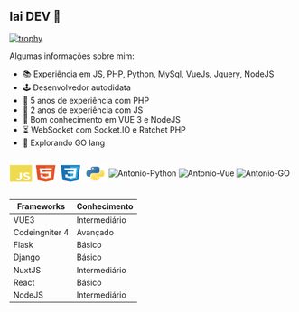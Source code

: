 ## Iai DEV 👋

[![trophy]((https://github-profile-trophy.vercel.app/?username=antoniosaints&row=2&column=3&&theme=discord))](https://github.com/ryo-ma/github-profile-trophy)

Algumas informações sobre mim:

- 📚 Experiência em JS, PHP, Python, MySql, VueJs, Jquery, NodeJS
- 🕹️ Desenvolvedor autodidata
- 👾 5 anos de experiência com PHP
- 💛 2 anos de experiência com JS
- 💚 Bom conhecimento em VUE 3 e NodeJS
- ⏳ WebSocket com Socket.IO e Ratchet PHP
- 📙 Explorando GO lang

<div dir="auto"><br>
  <img align="center" alt="Rafa-Js" height="30" width="40" src="https://raw.githubusercontent.com/devicons/devicon/master/icons/javascript/javascript-plain.svg" style="max-width: 100%;">

  <img align="center" alt="Antonio-HTML" height="30" width="40" src="https://raw.githubusercontent.com/devicons/devicon/master/icons/html5/html5-original.svg" style="max-width: 100%;">
  <img align="center" alt="Antonio-CSS" height="30" width="40" src="https://raw.githubusercontent.com/devicons/devicon/master/icons/css3/css3-original.svg" style="max-width: 100%;">
  <img align="center" alt="Antonio-Python" height="30" width="40" src="https://raw.githubusercontent.com/devicons/devicon/master/icons/python/python-original.svg" style="max-width: 100%;">
  <img align="center" alt="Antonio-Python" height="30" width="40" src="https://www.php.net/images/logos/new-php-logo.svg" style="max-width: 100%;">
  <img align="center" alt="Antonio-Vue" height="30" width="40" src="https://upload.wikimedia.org/wikipedia/commons/f/f1/Vue.png" style="max-width: 100%;">
  <img align="center" alt="Antonio-GO" height="30" width="40" src="https://upload.wikimedia.org/wikipedia/commons/0/05/Go_Logo_Blue.svg" style="max-width: 100%;">

</div>

<br>

|Frameworks|Conhecimento|
|----------|------------|
|VUE3|Intermediário|
|Codeingniter 4|Avançado|
|Flask|Básico|
|Django|Básico|
|NuxtJS|Intermediário|
|React|Básico|
|NodeJS|Intermediário|
